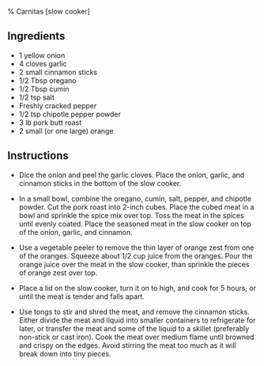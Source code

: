 %  Carnitas [slow cooker]

## Ingredients 

- 1 yellow onion 
- 4 cloves garlic 
- 2 small cinnamon sticks 
- 1/2 Tbsp oregano 
- 1/2 Tbsp cumin
- 1/2 tsp salt
- Freshly cracked pepper 
- 1/2 tsp chipotle pepper powder 
- 3 lb pork butt roast 
- 2 small (or one large) orange 

## Instructions

-  Dice the onion and peel the garlic cloves. Place the onion, garlic, and cinnamon sticks in the bottom of the slow cooker.

- In a small bowl, combine the oregano, cumin, salt, pepper, and chipotle powder. Cut the pork roast into 2-inch cubes. Place the cubed meat in a bowl and sprinkle the spice mix over top. Toss the meat in the spices until evenly coated. Place the seasoned meat in the slow cooker on top of the onion, garlic, and cinnamon.

- Use a vegetable peeler to remove the thin layer of orange zest from one of the oranges. Squeeze about 1/2 cup juice from the oranges. Pour the orange juice over the meat in the slow cooker, than sprinkle the pieces of orange zest over top.

- Place a lid on the slow cooker, turn it on to high, and cook for 5 hours, or until the meat is tender and falls apart.

- Use tongs to stir and shred the meat, and remove the cinnamon sticks. Either divide the meat and liquid into smaller containers to refrigerate for later, or transfer the meat and some of the liquid to a skillet (preferably non-stick or cast iron). Cook the meat over medium flame until browned and crispy on the edges. Avoid stirring the meat too much as it will break down into tiny pieces.